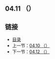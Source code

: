 ## 04.11 （）


## 链接
* [目录](https://github.com/alphaxlvii/go-zh/blob/master/tour/directory.md)
* 上一节：[04.10 （）](https://github.com/alphaxlvii/go-zh/blob/master/tour/04.10.md)
* 下一节：[04.12 （）](https://github.com/alphaxlvii/go-zh/blob/master/tour/04.12.md)
